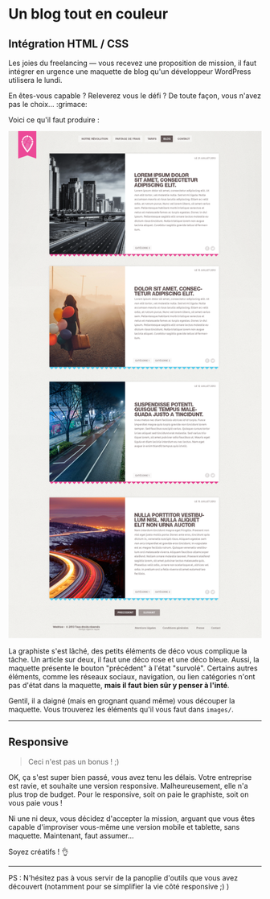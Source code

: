 # Un blog tout en couleur

## Intégration HTML / CSS

Les joies du freelancing — vous recevez une proposition de mission, il faut intégrer en urgence une maquette de blog qu'un développeur WordPress utilisera le lundi.

En êtes-vous capable ? Releverez vous le défi ? De toute façon, vous n'avez pas le choix... :grimace:

Voici ce qu'il faut produire :

![resultat](docs/resultat.png)

La graphiste s'est lâché, des petits éléments de déco vous complique la tâche. Un article sur deux, il faut une déco rose et une déco bleue. Aussi, la maquette présente le bouton "précédent" à l'état "survolé". Certains autres éléments, comme les réseaux sociaux, navigation, ou lien catégories n'ont pas d'état dans la maquette, **mais il faut bien sûr y penser à l'inté**.

Gentil, il a daigné (mais en grognant quand même) vous découper la maquette. Vous trouverez les éléments qu'il vous faut dans `images/`.

---

## Responsive

> Ceci n'est pas un bonus ! ;)

OK, ça s'est super bien passé, vous avez tenu les délais. Votre entreprise est ravie, et souhaite une version responsive. Malheureusement, elle n'a plus trop de budget. Pour le responsive, soit on paie le graphiste, soit on vous paie vous !

Ni une ni deux, vous décidez d'accepter la mission, arguant que vous êtes capable d'improviser vous-même une version mobile et tablette, sans maquette. Maintenant, faut assumer…

Soyez créatifs ! 👌

---

PS : N'hésitez pas à vous servir de la panoplie d'outils que vous avez découvert (notamment pour se simplifier la vie côté responsive ;) )

